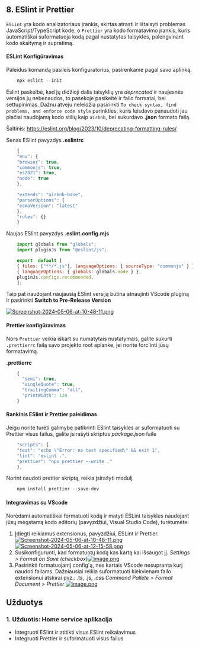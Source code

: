 ---
---


## 8. ESlint ir Prettier

`ESLint` yra kodo analizatoriaus įrankis, skirtas atrasti ir ištaisyti problemas JavaScript/TypeScript kode, o `Prettier` yra kodo formatavimo įrankis, kuris automatiškai suformatuoja kodą pagal nustatytas taisykles, palengvinant kodo skaitymą ir supratimą.

#### ESLint Konfigūravimas

Paleidus komandą pasileis konfiguratorius, pasirenkame pagal savo aplinką.

```js
	npx eslint --init
```

Eslint paskelbė, kad jų didžioji dalis taisyklių yra *deprecated* ir naujesnės versijos jų nebenaudos, to pasekoje pasikeitė ir failo formatai, bei settupinimas. Dažnu atveju neleidžia pasirinkti `To check syntax, find problems, and enforce code style` parinkties, kuris leisdavo panaudoti jau plačiai naudojamą kodo stilių kaip `airbnb`, bei sukurdavo **.json** formato failą. 

Šaltinis:  https://eslint.org/blog/2023/10/deprecating-formatting-rules/

Senas ESlint pavyzdys
**.eslintrc**

```js
	{
	"env": {
	"browser": true,
	"commonjs": true,
	"es2021": true,
	"node": true
	},

	"extends": "airbnb-base",
	"parserOptions": {
	"ecmaVersion": "latest"
	},
	"rules": {}
	}
```

Naujas ESlint pavyzdys
**.eslint.config.mjs**

```js
	import globals from "globals";
	import pluginJs from "@eslint/js";

	export  default [
	{ files: ["**/*.js"], languageOptions: { sourceType: "commonjs" } },
	{ languageOptions: { globals: globals.node } },
	pluginJs.configs.recommended,
	];
```

Taip pat naudojant naujausią ESlint versiją būtina atnaujinti VScode pluginą ir pasirinkti **Switch to Pre-Release Version**

 [![Screenshot-2024-05-06-at-10-48-11.png](https://i.postimg.cc/76GNKhsx/Screenshot-2024-05-06-at-10-48-11.png)](https://postimg.cc/hznxjDRw)
 
#### Prettier konfigūravimas 


Nors `Prettier` veikia iškart su numatytais nustatymais, galite sukurti `.prettierrc` failą savo projekto root aplanke, jei norite forc'inti jūsų formatavimą.

**.prettierrc**

```js
	{
	  "semi": true,
	  "singleQuote": true,
	  "trailingComma": "all",
	  "printWidth": 120
	}
```

#### Rankinis ESlint ir Prettier paleidimas

Jeigu norite turėti galimybę patikrinti ESlint taisykles ar suformatuoti su Prettier visus failus, galite įsirašyti skriptus *package.json* faile

```js
	"scripts": {
	"test": "echo \"Error: no test specified\" && exit 1",
	"lint": "eslint .",
	"prettier": "npx prettier --write ."
	},
```

Norint naudoti prettier skriptą, reikia įsirašyti modulį 

```js
    npm install prettier --save-dev
```

#### Integravimas su VScode

Norėdami automatiškai formatuoti kodą ir matyti ESLint taisykles naudojant jūsų mėgstamą kodo editorių (pavyzdžiui, Visual Studio Code), turėtumėte:

1.  Įdiegti reikiamus extensionus, pavyzdžiui, ESLint ir Prettier.
 [![Screenshot-2024-05-06-at-10-48-11.png](https://i.postimg.cc/76GNKhsx/Screenshot-2024-05-06-at-10-48-11.png)](https://postimg.cc/hznxjDRw)
[![Screenshot-2024-05-06-at-12-15-58.png](https://i.postimg.cc/Mp5rZRxs/Screenshot-2024-05-06-at-12-15-58.png)](https://postimg.cc/0z6Cczzm)
2. Susikonfiguruoti, kad formatuotų kodą kas kartą kai išsaugot jį. *Settings > Format on Save (checkbox)*[![image.png](https://i.postimg.cc/GpTBbWsq/image.png)](https://postimg.cc/8FDkHn46)
3. Pasirinkti formatuojantį config'ą, nes kartais VScode nesupranta kurį naudoti failams. Dažniausiai reikia suformatuoti kiekvienam failo extensionui atskirai pvz.: .ts, .js, .css
*Command Pallete > Format Document > Prettier*
[![image.png](https://i.postimg.cc/dtcg6rB1/image.png)](https://postimg.cc/bdL6NG4c)

## Užduotys

### 1. Užduotis: Home service aplikacija

 - Integruoti ESlint ir atitikti visus ESlint reikalavimus
 - Integruoti Prettier ir suformatuoti visus failus

